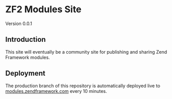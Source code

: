 # ZF2 Modules Site
Version 0.0.1

## Introduction

This site will eventually be a community site for publishing and sharing Zend Framework modules.

## Deployment

The production branch of this repository is automatically deployed live to
[modules.zendframework.com](http://modules.zendframework.com/) every 10
minutes.
